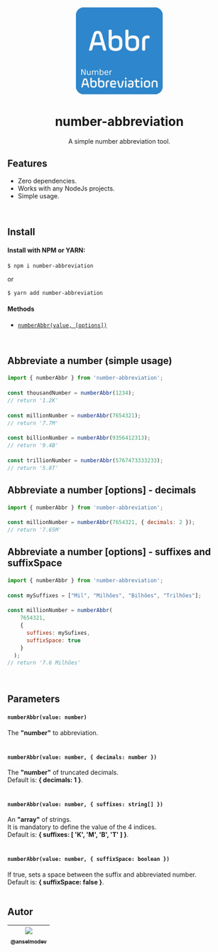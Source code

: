 <p align="center">
  <img src="https://raw.githubusercontent.com/anselmodev/number-abbreviation/master/abbr-logo.jpg" alt="A simple number abbreviation tool" title="A simple number abbreviation tool" width="200" />
</p>

<h1 align="center">number-abbreviation
</h1>
<p align="center">A simple number abbreviation tool.</p>

## Features

- Zero dependencies.
- Works with any NodeJs projects.
- Simple usage.

<br>

## Install

#### Install with NPM or YARN:

```shell script
$ npm i number-abbreviation
```

or

```shell script
$ yarn add number-abbreviation
```

#### Methods

- [`numberAbbr(value, [options])`](#abbreviate-a-number)

<br />

## Abbreviate a number (simple usage)


```js
import { numberAbbr } from 'number-abbreviation';

const thousandNumber = numberAbbr(1234);
// return '1.2K'

const millionNumber = numberAbbr(7654321);
// return '7.7M'

const billionNumber = numberAbbr(9356412313);
// return '9.4B'

const trillionNumber = numberAbbr(5767473333233);
// return '5.8T'

```

## Abbreviate a number [options] - decimals


```js
import { numberAbbr } from 'number-abbreviation';

const millionNumber = numberAbbr(7654321, { decimals: 2 });
// return '7.65M'

```
## Abbreviate a number [options] - suffixes and suffixSpace


```js
import { numberAbbr } from 'number-abbreviation';

const mySuffixes = ["Mil", "Milhões", "Bilhões", "Trilhões"];

const millionNumber = numberAbbr(
    7654321, 
    { 
      suffixes: mySufixes, 
      suffixSpace: true 
    }
  );
// return '7.6 Milhões'

```

<br />

## Parameters

#### `numberAbbr(value: number)`

The <b>"number"</b> to abbreviation. <br><br>

#### `numberAbbr(value: number, { decimals: number })`

The <b>"number"</b> of truncated decimals. <br>
Default is: <b>{ decimals: 1 }</b>. <br><br>

#### `numberAbbr(value: number, { suffixes: string[] })`

An <b>"array"</b> of strings. <br>
It is mandatory to define the value of the 4 indices. <br>
Default is: <b>{ suffixes: [ 'K', 'M', 'B', 'T' ] }</b>. <br><br>

#### `numberAbbr(value: number, { suffixSpace: boolean })`

If true, sets a space between the suffix and abbreviated number.<br>
Default is: <b>{ suffixSpace: false }</b>. <br><br>


## Autor

| [<img src="https://avatars2.githubusercontent.com/u/14978874?v=3&s=115"><br><sub>@anselmodev</sub>](https://github.com/anselmodev) |
| :--------------------------------------------------------------------------------------------------------------------------------: |

